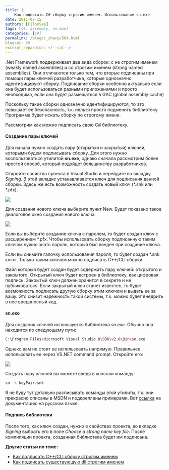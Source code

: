 ```yaml
---
title: |
    Как подписать C# сборку строгим именем. Использование sn.exe
date: 2011-07-15
authors: [FiloXSee]
tags: [c#, assembly, sn.exe]
categories: [C#]
permalink: /blog/c_sharp/504.html
blogcat: C#
excerpt_separator: <!--cut-->
---
```


.Net Framework поддерживает два вида сборок: с не строгим именем (weakly named assemblies) и со строгим именем (strong named assemblies). Они отличаются только тем, что вторые подписаны при помощи пары ключей разработчика, которые однозначно идентифицируют сборку. Подписание сборки особенно актуально если она будет использоваться разными приложениями и просто необходима, если она будет размещаться в GAC (global assembly cache)

Поскольку такие сборки однозначно идентифицируются, то это повышает ее безопасность, т.к. нельзя просто подменить библиотеку. Программа будет искать сборку по строгому имени.

Рассмотрим как можно подписать свою C# библиотеку.

<!--cut-->


#### Создание пары ключей


Для начала нужно создать пару (открытый и закрытый) ключей, которыми будем подписывать сборку. Для этого нужно воспользоваться утилитой **sn.exe**, однако сначала рассмотрим более простой способ, который подойдет большинству разработчиков.

Откройте свойства проекта в Visual Studio и перейдите во вкладку _Signing_. В этой вкладке устанавливается ключ для подписания данной сборки. Здесь же есть возможность создать новый ключ (*.snk или *.pfx).


![](http://itw66.ru/uploads/images/00/00/02/2011/07/15/f5bb4f.jpg)


Для создания нового ключа выберите пункт New. Будет показано такое диалоговое окно создания нового ключа.


![](http://itw66.ru/uploads/images/00/00/02/2011/07/15/08513d.jpg)


Если вы выберите создание ключа с паролем, то будет создан ключ с расширением *.pfx. Чтобы использовать сборку подписанную таким ключом нужно знать пароль, который был введен при создание ключа.

Если вы снимите галочку использования пароля, то будет создан *.snk ключ. Только таким ключом можно подписать C++/CLI сборки.

Файл который будет создан будет содержать пару ключей: открытого и закрытого. Открытый ключ будет встроен в библиотеку, как цифровая подпись. Закрытый ключ должен хранится в секрете и не публиковаться. Если закрытый ключ станет известен, то будет возможность подписать другую сборку этим ключом и выдать ее за вашу. Это снизит надежность такой системы, т.к. можно будет внедрить в нее вредоносный код.

#### sn.exe


Для создания ключей используется библиотека _sn.exe_. Обычно она находится по следующему пути:

```bash
C:\Program Files\Microsoft Visual Studio 8\SDK\v2.0\Bin\sn.exe
```


Однако вам не стоит ее использовать напрямую. Правильнее использовать ее через VS.NET command prompt. Откройте его:

![](http://itw66.ru/uploads/images/00/00/02/2011/07/03/1dc202.jpg)


Создать пару ключей вы можете введя в консоли команду:

```bash
sn -k keyPair.snk
```


Я не буду тут детально расписывать команды этой утилиты, т.к. они прекрасно описаны в MSDN и подкреплены примерами. Вот [ссылка](http://msdn.microsoft.com/ru-ru/library/k5b5tt23.aspx) на документацию на русском языке.



#### Подпись библиотеки


После того, как ключ создан, нужно в свойствах проекта, во вкладке _Signing_ выбрать его в поле _Choose a strong name key file_. После компиляции проекта, созданная библиотека будет им подписана.

**Другие статьи по теме:**

- [Как подписать C++/CLI сборку строгим именем](http://itw66.ru/blog/c_sharp/500.html)
- [Как подписать существующую dll строгим именем](http://itw66.ru/blog/c_sharp/502.html)
